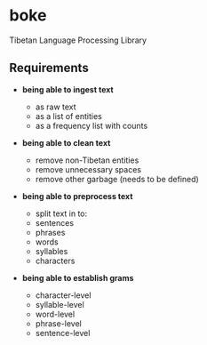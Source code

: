 # boke
Tibetan Language Processing Library

## Requirements

- **being able to ingest text**
  - as raw text
  - as a list of entities 
  - as a frequency list with counts
  
- **being able to clean text**
  - remove non-Tibetan entities
  - remove unnecessary spaces 
  - remove other garbage (needs to be defined) 
  
- **being able to preprocess text**
  - split text in to: 
   - sentences 
   - phrases
   - words
   - syllables 
   - characters 
   
- **being able to establish grams**
  - character-level
  - syllable-level
  - word-level
  - phrase-level
  - sentence-level


